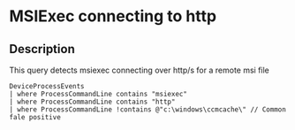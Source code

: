 # MSIExec connecting to http

## Description
This query detects msiexec connecting over http/s for a remote msi file

```KQL
DeviceProcessEvents
| where ProcessCommandLine contains "msiexec" 
| where ProcessCommandLine contains "http"
| where ProcessCommandLine !contains @"c:\windows\ccmcache\" // Common fale positive